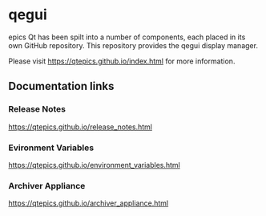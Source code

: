 # qegui
epics Qt has been spilt into a number of components, each placed in its 
own GitHub repository. This repository provides the qegui display manager. 

Please visit https://qtepics.github.io/index.html for more information.

## Documentation links

### Release Notes
https://qtepics.github.io/release_notes.html

### Evironment Variables
https://qtepics.github.io/environment_variables.html

### Archiver Appliance
https://qtepics.github.io/archiver_appliance.html

